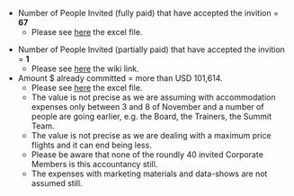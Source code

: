   - Number of People Invited (fully paid) that have accepted the
    invition = **67**
      - Please see
        [here](http://spreadsheets.google.com/pub?key=pAX6n7m2zaTVLrPtR07riBA)
        the excel file.

<!-- end list -->

  - Number of People Invited (partially paid) that have accepted the
    invition = **1**
      - Please see
        [here](:OWASP_EU_Summit_2008_Paid_Participants_Only_Accommodation "wikilink")
        the wiki link.
  - Amount $ already committed = more than USD 101,614.
      - Please see
        [here](http://spreadsheets.google.com/pub?key=pAX6n7m2zaTWJVboY2kxWSQ)
        the excel file.
      - The value is not precise as we are assuming with accommodation
        expenses only between 3 and 8 of November and a number of people
        are going earlier, e.g. the Board, the Trainers, the Summit
        Team.
      - The value is not precise as we are dealing with a maximum price
        flights and it can end being less.
      - Please be aware that none of the roundly 40 invited Corporate
        Members is this accountancy still.
      - The expenses with marketing materials and data-shows are not
        assumed still.